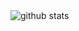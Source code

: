 <picture decoding="async" loading="lazy">
  <source media="(prefers-color-scheme: light)" srcset="https://pixel-profile.vercel.app/api/github-stats?username=LuciNyan&theme=journey&a=1">
  <source media="(prefers-color-scheme: dark)" srcset="https://pixel-profile.vercel.app/api/github-stats?username=LuciNyan&screen_effect=true&theme=fuji">
  <img alt="github stats" src="https://pixel-profile.vercel.app/api/github-stats?username=LuciNyan&theme=journey">
</picture>
